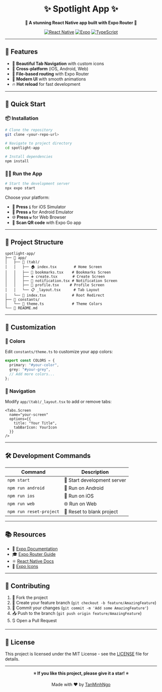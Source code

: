 <div align="center">

# ✨ Spotlight App ✨

**🚀 A stunning React Native app built with Expo Router 🚀**

[![React Native](https://img.shields.io/badge/React_Native-20232A?style=for-the-badge&logo=react&logoColor=61DAFB)](https://reactnative.dev/)
[![Expo](https://img.shields.io/badge/Expo-1B1F23?style=for-the-badge&logo=expo&logoColor=white)](https://expo.dev/)
[![TypeScript](https://img.shields.io/badge/TypeScript-007ACC?style=for-the-badge&logo=typescript&logoColor=white)](https://www.typescriptlang.org/)

</div>

---

## 🌟 Features

- 🎨 **Beautiful Tab Navigation** with custom icons
- 📱 **Cross-platform** (iOS, Android, Web)
- 🚀 **File-based routing** with Expo Router
- 💫 **Modern UI** with smooth animations
- 🔥 **Hot reload** for fast development

---

## 🚀 Quick Start

### 📦 Installation

```bash
# Clone the repository
git clone <your-repo-url>

# Navigate to project directory
cd spotlight-app

# Install dependencies
npm install
```

### 🏃‍♂️ Run the App

```bash
# Start the development server
npx expo start
```

Choose your platform:
- 📱 **Press `i`** for iOS Simulator
- 🤖 **Press `a`** for Android Emulator
- 🌐 **Press `w`** for Web Browser
- 📲 **Scan QR code** with Expo Go app

---

## 📁 Project Structure

```
spotlight-app/
├── 📂 app/
│   ├── 📂 (tab)/
│   │   ├── 🏠 index.tsx        # Home Screen
│   │   ├── 🔖 bookmarks.tsx    # Bookmarks Screen
│   │   ├── ➕ create.tsx       # Create Screen
│   │   ├── 🔔 notification.tsx # Notification Screen
│   │   ├── 👤 profile.tsx     # Profile Screen
│   │   └── 📋 _layout.tsx      # Tab Layout
│   └── 📄 index.tsx            # Root Redirect
├── 📂 constants/
│   └── 🎨 theme.ts             # Theme Colors
└── 📜 README.md
```

---

## 🎨 Customization

### 🌈 Colors
Edit `constants/theme.ts` to customize your app colors:

```typescript
export const COLORS = {
  primary: "#your-color",
  grey: "#your-grey",
  // Add more colors...
};
```

### 🔗 Navigation
Modify `app/(tab)/_layout.tsx` to add or remove tabs:

```tsx
<Tabs.Screen
  name="your-screen"
  options={{ 
    title: "Your Title", 
    tabBarIcon: YourIcon 
  }}
/>
```

---

## 🛠️ Development Commands

| Command | Description |
|---------|-------------|
| `npm start` | 🚀 Start development server |
| `npm run android` | 🤖 Run on Android |
| `npm run ios` | 📱 Run on iOS |
| `npm run web` | 🌐 Run on Web |
| `npm run reset-project` | 🔄 Reset to blank project |

---

## 📚 Resources

- 📖 [Expo Documentation](https://docs.expo.dev/)
- 🎓 [Expo Router Guide](https://docs.expo.dev/router/introduction/)
- ⚛️ [React Native Docs](https://reactnative.dev/docs/getting-started)
- 🎨 [Expo Icons](https://icons.expo.fyi/)

---

## 🤝 Contributing

1. 🍴 Fork the project
2. 🌿 Create your feature branch (`git checkout -b feature/AmazingFeature`)
3. 💾 Commit your changes (`git commit -m 'Add some AmazingFeature'`)
4. 📤 Push to the branch (`git push origin feature/AmazingFeature`)
5. 🔃 Open a Pull Request

---

## 📄 License

This project is licensed under the MIT License - see the [LICENSE](LICENSE) file for details.

---

<div align="center">

**⭐ If you like this project, please give it a star! ⭐**

Made with ❤️ by [TanMinhNgo](https://github.com/TanMinhNgo)
